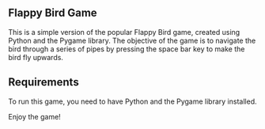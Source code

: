 ## Flappy Bird Game
This is a simple version of the popular Flappy Bird game, created using Python and the Pygame library. The objective of the game is to navigate the bird through a series of pipes by pressing the space bar key to make the bird fly upwards. 

## Requirements
To run this game, you need to have Python and the Pygame library installed.

Enjoy the game!
